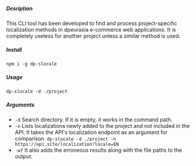 ##### Desription
This CLI tool has been developed to find and process project-specific localization methods in dpeurasia e-commerce web applications. It is completely useless for another project unless a similar method is used.

##### Install
`npm i -g dp-slocale`

##### Usage
`dp-slocale -d ./project`

##### Arguments
- `-d` Search directory. If it is empty, it works in the command path.
- `-n` Lists localizations newly added to the project and not included in the API. It takes the API's localization endpoint as an argument for comparison. `dp-slocale -d ./project -n https://api.site/localization?locale=EN`
- `-wf` It also adds the erroneous results along with the file paths to the output.